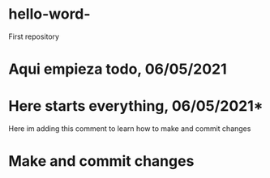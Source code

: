# hello-word-
First repository
# Aqui empieza todo, 06/05/2021
# Here starts everything, 06/05/2021*

Here im adding this comment to learn how to make and commit changes
# Make and commit changes
